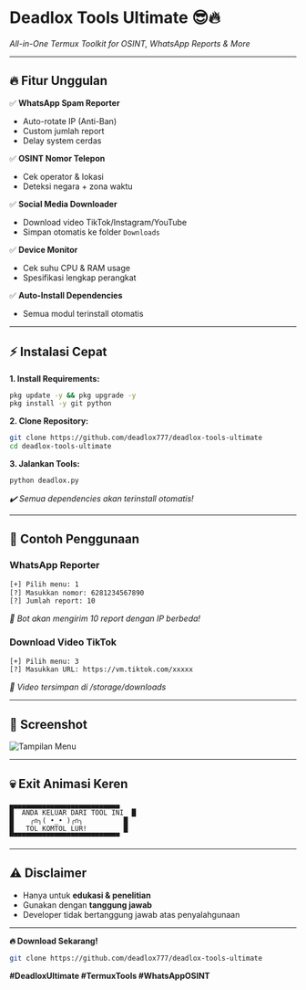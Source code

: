 # **Deadlox Tools Ultimate** 😎🔥  
*All-in-One Termux Toolkit for OSINT, WhatsApp Reports & More*  

---

## **🔥 Fitur Unggulan**  
✅ **WhatsApp Spam Reporter**  
   - Auto-rotate IP (Anti-Ban)  
   - Custom jumlah report  
   - Delay system cerdas  

✅ **OSINT Nomor Telepon**  
   - Cek operator & lokasi  
   - Deteksi negara + zona waktu  

✅ **Social Media Downloader**  
   - Download video TikTok/Instagram/YouTube  
   - Simpan otomatis ke folder `Downloads`  

✅ **Device Monitor**  
   - Cek suhu CPU & RAM usage  
   - Spesifikasi lengkap perangkat  

✅ **Auto-Install Dependencies**  
   - Semua modul terinstall otomatis  

---

## **⚡ Instalasi Cepat**  
**1. Install Requirements:**  
```bash  
pkg update -y && pkg upgrade -y  
pkg install -y git python  
```  

**2. Clone Repository:**  
```bash  
git clone https://github.com/deadlox777/deadlox-tools-ultimate  
cd deadlox-tools-ultimate  
```  

**3. Jalankan Tools:**  
```bash  
python deadlox.py  
```  
*✔️ Semua dependencies akan terinstall otomatis!*  

---

## **🎯 Contoh Penggunaan**  
### **WhatsApp Reporter**  
```bash  
[+] Pilih menu: 1  
[?] Masukkan nomor: 6281234567890  
[?] Jumlah report: 10  
```  
*📌 Bot akan mengirim 10 report dengan IP berbeda!*  

### **Download Video TikTok**  
```bash  
[+] Pilih menu: 3  
[?] Masukkan URL: https://vm.tiktok.com/xxxxx  
```  
*💾 Video tersimpan di /storage/downloads*  

---

## **📌 Screenshot**  
![Tampilan Menu](https://i.imgur.com/EXAMPLE.jpg)  

---

## **💀 Exit Animasi Keren**  
```  
▄▄▄▄▄▄▄▄▄▄▄▄▄▄▄▄▄▄▄▄▄▄▄▄▄▄▄  
█  ANDA KELUAR DARI TOOL INI  █  
█    ╭∩╮( •_• )╭∩╮          █  
█   TOL KOMTOL LUR!         █  
▀▀▀▀▀▀▀▀▀▀▀▀▀▀▀▀▀▀▀▀▀▀▀▀▀▀▀  
```  

---

## **⚠️ Disclaimer**  
- Hanya untuk **edukasi & penelitian**  
- Gunakan dengan **tanggung jawab**  
- Developer tidak bertanggung jawab atas penyalahgunaan  

---

**🔥 Download Sekarang!**  
```bash  
git clone https://github.com/deadlox777/deadlox-tools-ultimate  
```  

**#DeadloxUltimate #TermuxTools #WhatsAppOSINT**
